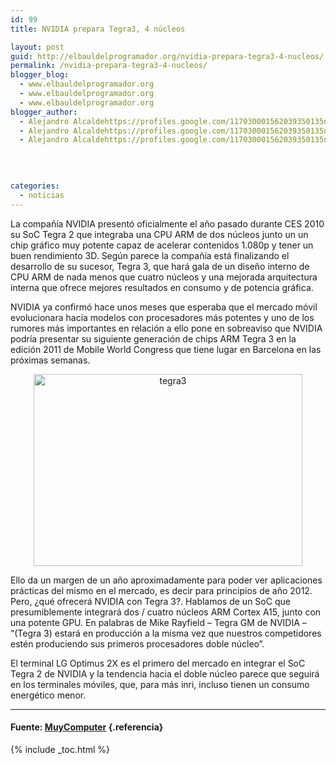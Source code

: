 ```yaml
---
id: 99
title: NVIDIA prepara Tegra3, 4 núcleos

layout: post
guid: http://elbauldelprogramador.org/nvidia-prepara-tegra3-4-nucleos/
permalink: /nvidia-prepara-tegra3-4-nucleos/
blogger_blog:
  - www.elbauldelprogramador.org
  - www.elbauldelprogramador.org
  - www.elbauldelprogramador.org
blogger_author:
  - Alejandro Alcaldehttps://profiles.google.com/117030001562039350135noreply@blogger.com
  - Alejandro Alcaldehttps://profiles.google.com/117030001562039350135noreply@blogger.com
  - Alejandro Alcaldehttps://profiles.google.com/117030001562039350135noreply@blogger.com

  
  
  
categories:
  - noticias
---
```

La compañía NVIDIA presentó oficialmente el año pasado durante CES 2010 su SoC Tegra 2 que integraba una CPU ARM de dos núcleos junto un un chip gráfico muy potente capaz de acelerar contenidos 1.080p y tener un buen rendimiento 3D. Según parece la compañía está finalizando el desarrollo de su sucesor, Tegra 3, que hará gala de un diseño interno de CPU ARM de nada menos que cuatro núcleos y una mejorada arquitectura interna que ofrece mejores resultados en consumo y de potencia gráfica.  
  
<!--ad-->

  
NVIDIA ya confirmó hace unos meses que esperaba que el mercado móvil evolucionara hacia modelos con procesadores más potentes y uno de los rumores más importantes en relación a ello pone en sobreaviso que NVIDIA podría presentar su siguiente generación de chips ARM Tegra 3 en la edición 2011 de Mobile World Congress que tiene lugar en Barcelona en las próximas semanas.

<p style="text-align: center;">
  <img height="307" width="430" src="http://muycomputer.com/files/264-30859-FOTO/tegra3.JPG" alt="tegra3" />
</p>

Ello da un margen de un año aproximadamente para poder ver aplicaciones prácticas del mismo en el mercado, es decir para principios de año 2012. Pero, ¿qué ofrecerá NVIDIA con Tegra 3?. Hablamos de un SoC que presumiblemente integrará dos / cuatro núcleos ARM Cortex A15, junto con una potente GPU. En palabras de Mike Rayfield &#8211; Tegra GM de NVIDIA &#8211; &#8220;(Tegra 3) estará en producción a la misma vez que nuestros competidores estén produciendo sus primeros procesadores doble núcleo&#8221;.

El terminal LG Optimus 2X es el primero del mercado en integrar el SoC Tegra 2 de NVIDIA y la tendencia hacia el doble núcleo parece que seguirá en los terminales móviles, que, para más inri, incluso tienen un consumo energético menor.

* * *

#### Fuente: [MuyComputer][1] {.referencia}



 [1]: http://muycomputer.com/FrontOffice/ZonaPractica/Especiales/especialDet/_wE9ERk2XxDDr8n45RcN0iBq7fz1C_Q8RqPHSU9Fta6H7rbf4Fs2tgJWgIN18521s

{% include _toc.html %}
